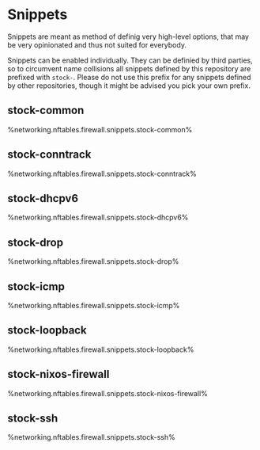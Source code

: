 # Snippets

Snippets are meant as method of definig very high-level options, that may be very opinionated and thus not suited for everybody.

Snippets can be enabled individually. They can be definied by third parties, so to circumvent name collisions all snippets defined by this repository are prefixed with `stock-`. Please do not use this prefix for any snippets defined by other repositories, though it might be advised you pick your own prefix.

## stock-common
%networking.nftables.firewall.snippets.stock-common%

## stock-conntrack
%networking.nftables.firewall.snippets.stock-conntrack%

## stock-dhcpv6
%networking.nftables.firewall.snippets.stock-dhcpv6%

## stock-drop
%networking.nftables.firewall.snippets.stock-drop%

## stock-icmp
%networking.nftables.firewall.snippets.stock-icmp%

## stock-loopback
%networking.nftables.firewall.snippets.stock-loopback%

## stock-nixos-firewall
%networking.nftables.firewall.snippets.stock-nixos-firewall%

## stock-ssh
%networking.nftables.firewall.snippets.stock-ssh%

